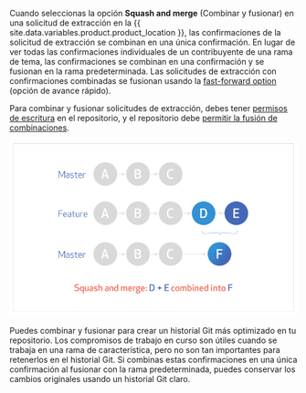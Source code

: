 Cuando seleccionas la opción **Squash and merge** (Combinar y fusionar) en una solicitud de extracción en la {{ site.data.variables.product.product_location }}, las confirmaciones de la solicitud de extracción se combinan en una única confirmación. En lugar de ver todas las confirmaciones individuales de un contribuyente de una rama de tema, las confirmaciones se combinan en una confirmación y se fusionan en la rama predeterminada. Las solicitudes de extracción con confirmaciones combinadas se fusionan usando la [fast-forward option](https://git-scm.com/docs/git-merge#_fast_forward_merge) (opción de avance rápido).

Para combinar y fusionar solicitudes de extracción, debes tener [permisos de escritura](/articles/repository-permission-levels-for-an-organization/) en el repositorio, y el repositorio debe [permitir la fusión de combinaciones](/articles/configuring-commit-squashing-for-pull-requests/).

![commit-squashing-diagram](/assets/images/help/pull_requests/commit-squashing-diagram.png)

Puedes combinar y fusionar para crear un historial Git más optimizado en tu repositorio. Los compromisos de trabajo en curso son útiles cuando se trabaja en una rama de característica, pero no son tan importantes para retenerlos en el historial Git. Si combinas estas confirmaciones en una única confirmación al fusionar con la rama predeterminada, puedes conservar los cambios originales usando un historial Git claro.
